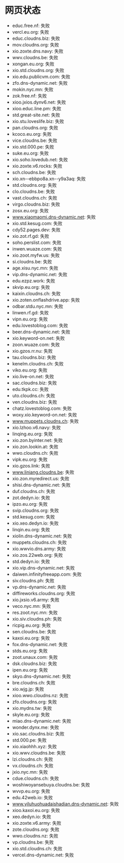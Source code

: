 # 网页状态
- educ.free.nf: 失败
- vercl.eu.org: 失败
- educ.cloudns.biz: 失败
- mov.cloudns.org: 失败
- xio.zoxte.dns.navy: 失败
- wwv.cloudns.be: 失败
- xongan.eu.org: 失败
- xio.std.cloudns.org: 失败
- xio.edu.publicvm.com: 失败
- zfo.dns-dynamic.net: 失败
- mokin.nyc.mn: 失败
- zok.free.nf: 失败
- xioo.jxios.dynv6.net: 失败
- xioo.educ.line.pm: 失败
- std.great-site.net: 失败
- xio.stu.loveslife.biz: 失败
- pan.cloudns.org: 失败
- kcoco.eu.org: 失败
- vice.cloudns.be: 失败
- xio.std.000.pe: 失败
- suke.eu.org: 失败
- xio.soho.lovedub.net: 失败
- xio.zoxte.v6.rocks: 失败
- sch.cloudns.be: 失败
- xio.xn--ebbpo8a.xn--y9a3aq: 失败
- std.cloudns.org: 失败
- clo.cloudns.be: 失败
- vast.cloudns.ch: 失败
- virgo.cloudns.biz: 失败
- zosx.eu.org: 失败
- www.xiaomaomi.dns-dynamic.net: 失败
- xio.std.kesug.com: 失败
- cdy52.pages.dev: 失败
- xio.zot.rf.gd: 失败
- soho.perslist.com: 失败
- inwen.wuaze.com: 失败
- xio.zoot.myfw.us: 失败
- si.cloudns.be: 失败
- age.xisu.nyc.mn: 失败
- vip.dns-dynamic.net: 失败
- edu.ezpz.work: 失败
- skvip.eu.org: 失败
- kaixin.cloudns.ch: 失败
- xio.zoten.onflashdrive.app: 失败
- odbar.stdu.nyc.mn: 失败
- linwen.rf.gd: 失败
- vipn.eu.org: 失败
- edu.lovestoblog.com: 失败
- beer.dns-dynamic.net: 失败
- xio.keyword-on.net: 失败
- zoon.wuaze.com: 失败
- xio.gzos.rr.nu: 失败
- tau.cloudns.biz: 失败
- kenelm.cloudns.ch: 失败
- viko.eu.org: 失败
- xio.live-on.net: 失败
- sac.cloudns.biz: 失败
- edu.tkpk.cc: 失败
- uto.cloudns.ch: 失败
- ven.cloudns.biz: 失败
- chatz.lovestoblog.com: 失败
- woxy.xio.keyword-on.net: 失败
- www.muppets.cloudns.ch: 失败
- xio.lzhoo.v6.navy: 失败
- linqing.eu.org: 失败
- xio.zon.byinter.net: 失败
- xio.zon.lookin.at: 失败
- wwo.cloudns.ch: 失败
- vipk.eu.org: 失败
- xio.gzos.link: 失败
- www.liniang.cloudns.be: 失败
- xio.zon.myredirect.us: 失败
- shisi.dns-dynamic.net: 失败
- duf.cloudns.ch: 失败
- zot.dedyn.io: 失败
- ipzo.eu.org: 失败
- svip.cloudns.org: 失败
- std.kesug.com: 失败
- xio.xeo.dedyn.io: 失败
- linqin.eu.org: 失败
- xiolin.dns-dynamic.net: 失败
- muppets.cloudns.ch: 失败
- xio.wwvio.dns.army: 失败
- xio.zos.22web.org: 失败
- std.dedyn.io: 失败
- xio.vip.dns-dynamic.net: 失败
- daiwen.infinityfreeapp.com: 失败
- siv.cloudns.ph: 失败
- vp.dns-dynamic.net: 失败
- diffireworks.cloudns.org: 失败
- xio.jxsio.v6.army: 失败
- veco.nyc.mn: 失败
- res.zoot.nyc.mn: 失败
- xio.siv.cloudns.ph: 失败
- ricpig.eu.org: 失败
- sen.cloudns.be: 失败
- kaxoi.eu.org: 失败
- fox.dns-dynamic.net: 失败
- stds.eu.org: 失败
- zoot.unaux.com: 失败
- dsk.cloudns.biz: 失败
- ipen.eu.org: 失败
- skyo.dns-dynamic.net: 失败
- bre.cloudns.ch: 失败
- xio.wjg.jp: 失败
- xioo.wwo.cloudns.nz: 失败
- zfo.cloudns.org: 失败
- xio.mydns.tw: 失败
- skyle.eu.org: 失败
- miao.dns-dynamic.net: 失败
- wonder.dynx.me: 失败
- xio.sac.cloudns.biz: 失败
- std.000.pe: 失败
- xio.xiaohhh.xyz: 失败
- xio.wwv.cloudns.be: 失败
- lzi.cloudns.ch: 失败
- vx.cloudns.ch: 失败
- jxio.nyc.mn: 失败
- cdue.cloudns.ch: 失败
- woshiwoyansebuya.cloudns.be: 失败
- wvvp.eu.org: 失败
- edu.42web.io: 失败
- www.yiluhuohuadaishadian.dns-dynamic.net: 失败
- xioo.kaxoi.eu.org: 失败
- xeo.dedyn.io: 失败
- xio.zoxte.v6.army: 失败
- zote.cloudns.org: 失败
- wwo.cloudns.nz: 失败
- vp.cloudns.be: 失败
- xio.std.cloudns.ch: 失败
- vercel.dns-dynamic.net: 失败

